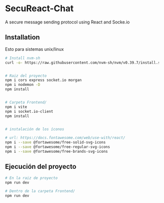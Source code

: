 # SecuReact-Chat
A secure message sending protocol using React and Socke.io


## Installation
Esto para sistemas unix/linux
```bash
# Install nvm-sh
curl -o- https://raw.githubusercontent.com/nvm-sh/nvm/v0.39.7/install.sh | bash


# Raiz del proyecto
npm i cors express socket.io morgan
npm i nodemon -D
npm install


# Carpeta Frontend/
npm i vite
npm i socket.io-client
npm install


# instalación de los íconos

# url: https://docs.fontawesome.com/web/use-with/react/
npm i --save @fortawesome/free-solid-svg-icons
npm i --save @fortawesome/free-regular-svg-icons
npm i --save @fortawesome/free-brands-svg-icons
```


## Ejecución del proyecto

```bash
# En la raiz de proyecto
npm run dev

# Dentro de la carpeta Frontend/
npm run dev

```
